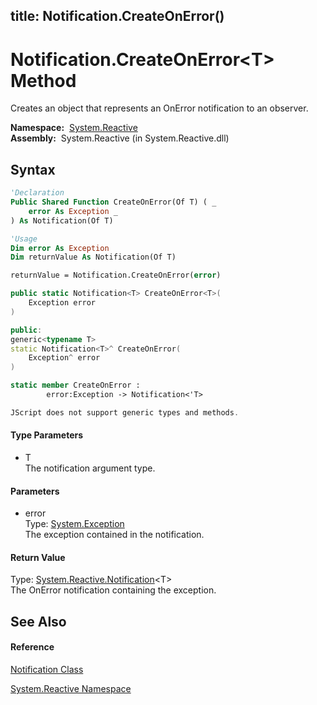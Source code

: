 title: Notification.CreateOnError<T>()
---
# Notification.CreateOnError\<T\> Method

Creates an object that represents an OnError notification to an observer.

**Namespace:**  [System.Reactive](System.Reactive/System.Reactive)  
**Assembly:**  System.Reactive (in System.Reactive.dll)

## Syntax

```vb
'Declaration
Public Shared Function CreateOnError(Of T) ( _
    error As Exception _
) As Notification(Of T)
```

```vb
'Usage
Dim error As Exception
Dim returnValue As Notification(Of T)

returnValue = Notification.CreateOnError(error)
```

```csharp
public static Notification<T> CreateOnError<T>(
    Exception error
)
```

```c++
public:
generic<typename T>
static Notification<T>^ CreateOnError(
    Exception^ error
)
```

```fsharp
static member CreateOnError : 
        error:Exception -> Notification<'T> 
```

```javascript
JScript does not support generic types and methods.
```

#### Type Parameters

- T  
  The notification argument type.

#### Parameters

- error  
  Type: [System.Exception](https://msdn.microsoft.com/en-us/library/c18k6c59)  
  The exception contained in the notification.

#### Return Value

Type: [System.Reactive.Notification](Notification/Notification(T))\<T\>  
The OnError notification containing the exception.

## See Also

#### Reference

[Notification Class](Notification/Notification)

[System.Reactive Namespace](System.Reactive/System.Reactive)







